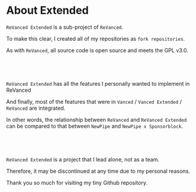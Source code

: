 About Extended
==
`ReVanced Extended` is a sub-project of `ReVanced`.

To make this clear, I created all of my repositories as `fork repositories`.

As with `ReVanced`, all source code is open source and meets the GPL v3.0.
## ​
`ReVanced Extended` has all the features I personally wanted to implement in ReVanced

And finally, most of the features that were in `Vanced` / `Vanced Extended` / `ReVanced` are integrated.

In other words, the relationship between `ReVanced` and `ReVanced Extended` can be compared to that between `NewPipe` and `NewPipe x Sponsorblock`.
## ​
`ReVanced Extended` is a project that I lead alone, not as a team.

Therefore, it may be discontinued at any time due to my personal reasons.

Thank you so much for visiting my tiny Github repository.